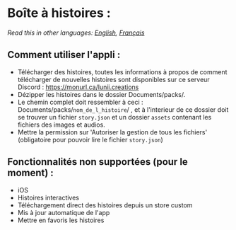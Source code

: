 # Boîte à histoires :
*Read this in other languages: [English](README.md), [Français](README.fr.md)*
## Comment utiliser l'appli :
- Télécharger des histoires, toutes les informations à propos de comment télécharger de nouvelles histoires sont disponibles sur ce serveur Discord : https://monurl.ca/lunii.creations 
- Dézipper les histoires dans le dossier Documents/packs/.
- Le chemin complet doit ressembler à ceci : Documents/packs/`nom_de_l_histoire`/ , et à l'interieur de ce dossier doit se trouver un fichier `story.json` et un dossier `assets` contenant les fichiers des images et audios.
- Mettre la permission sur 'Autoriser la gestion de tous les fichiers' (obligatoire pour pouvoir lire le fichier `story.json`)
  
## Fonctionnalités non supportées (pour le moment) : 
- iOS
- Histoires interactives
- Téléchargement direct des histoires depuis un store custom
- Mis à jour automatique de l'app
- Mettre en favoris les histoires